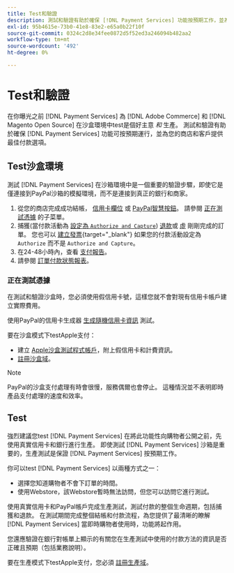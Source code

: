 ```yaml
---
title: Test和驗證
description: 測試和驗證有助於確保 [!DNL Payment Services] 功能按預期工作，並為客戶提供最佳付款選項
exl-id: 95b4615e-73b0-41e8-83e2-e65a0b22f10f
source-git-commit: 0324c2d8e34fee0872d5f52ed3a246094b482aa2
workflow-type: tm+mt
source-wordcount: '492'
ht-degree: 0%

---
```


# Test和驗證

在你曝光之前 [!DNL Payment Services] 為 [!DNL Adobe Commerce] 和 [!DNL Magento Open Source] 在沙盒環境中test是個好主意 _和_ 生產。 測試和驗證有助於確保 [!DNL Payment Services] 功能可按預期運行，並為您的商店和客戶提供最佳付款選項。

## Test沙盒環境

測試 [!DNL Payment Services] 在沙箱環境中是一個重要的驗證步驟，即使它是僅連接到PayPal沙箱的模擬環境，而不是連接到真正的銀行和商家。

1. 從您的商店完成成功結帳， [信用卡欄位](payments-options.md#credit-card-fields) 或 [PayPal智慧按鈕](payments-options.md#paypal-smart-buttons)。 請參閱 [正在測試憑據](#testing-credentials) 的子菜單。
1. 捕獲(當付款活動為 [設定為 `Authorize and Capture`](onboard.md#set-payment-services-as-payment-method)) [退款](refunds.md)或 [虛](voids.md) 剛剛完成的訂單。 您也可以 [建立發票](https://docs.magento.com/user-guide/sales/invoice-create.html){target="_blank"} 如果您的付款活動設定為 `Authorize` 而不是 `Authorize and Capture`。
1. 在24-48小時內，查看 [支付報告](payouts.md)。
1. 請參閱 [訂單付款狀態報表](order-payment-status.md)。

### 正在測試憑據

在測試和驗證沙盒時，您必須使用假信用卡號，這樣您就不會對現有信用卡帳戶建立實際費用。

使用PayPal的信用卡生成器 [生成隨機信用卡資訊](https://www.paypal.com/us/smarthelp/article/where-can-i-find-test-credit-card-numbers-ts2157) 測試。

要在沙盒模式下testApple支付：

* 建立 [Apple沙盒測試程式帳戶](https://developer.apple.com/apple-pay/sandbox-testing/#create-a-sandbox-tester-account)，附上假信用卡和計費資訊。
* [註冊沙盒域](https://developer.paypal.com/docs/checkout/apm/apple-pay/#link-registeryoursandboxdomains)。

>[!NOTE]
>
>PayPal的沙盒支付處理有時會很慢，服務偶爾也會停止。 這種情況並不表明即時產品支付處理的速度和效率。

## Test

強烈建議您test [!DNL Payment Services] 在將此功能性向購物者公開之前，先使用真實信用卡和銀行進行生產。 即使測試 [!DNL Payment Services] 沙箱是重要的，生產測試是保證 [!DNL Payment Services] 按預期工作。

你可以test [!DNL Payment Services] 以兩種方式之一：

* 選擇您知道購物者不會下訂單的時間。
* 使用Webstore，該Webstore暫時無法訪問，但您可以訪問它進行測試。

使用真實信用卡和PayPal帳戶完成生產測試，測試付款的整個生命週期，包括捕獲和退款。 在測試期間完成整個結帳和付款流程，為您提供了最清晰的瞭解 [!DNL Payment Services] 當即時購物者使用時，功能將起作用。

您還應驗證在銀行對帳單上顯示的有關您在生產測試中使用的付款方法的資訊是否正確且預期（包括業務說明）。

要在生產模式下testApple支付，您必須 [註冊生產域](https://developer.paypal.com/docs/checkout/apm/apple-pay/#register-your-live-domain)。
